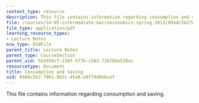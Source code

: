 ```yaml
---
content_type: resource
description: This file contains information regarding consumption and saving.
file: /courses/14-05-intermediate-macroeconomics-spring-2013/8944c5b270619b2c45e8e9f79dbbbcef_MIT14_05S13_LecNot_consu.pdf
file_type: application/pdf
learning_resource_types:
- Lecture Notes
ocw_type: OCWFile
parent_title: Lecture Notes
parent_type: CourseSection
parent_uid: 5d2650cf-238f-5f7b-c582-7267bbe526ac
resourcetype: Document
title: Consumption and Saving
uid: 8944c5b2-7061-9b2c-45e8-e9f79dbbbcef
---
```

This file contains information regarding consumption and saving.

